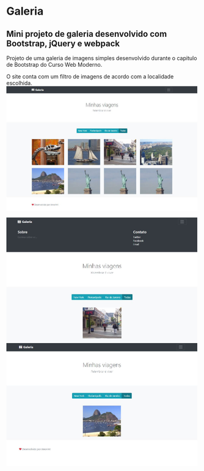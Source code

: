 # Galeria
## Mini projeto de galeria desenvolvido com Bootstrap, jQuery e webpack

Projeto de uma galeria de imagens simples desenvolvido durante o capitulo de Bootstrap do Curso Web Moderno.

O site conta com um filtro de imagens de acordo com a localidade escolhida.
<img width="500px" src="https://github.com/Amorim-79/Galeria/blob/master/Screenshots/projectGalery1.jpg"/>


<img width="500px" src="https://github.com/Amorim-79/Galeria/blob/master/Screenshots/projectGalery2.jpg"/>


<img width="500px" src="https://github.com/Amorim-79/Galeria/blob/master/Screenshots/projectGalery3.jpg"/>
